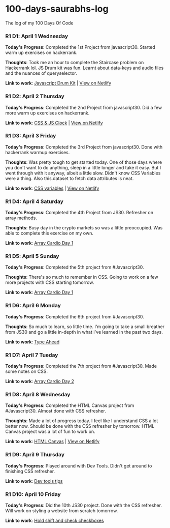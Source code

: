 # 100-days-saurabhs-log
The log of my 100 Days Of Code

<!-- [Round 1](R1.md) -->

### R1 D1: April 1 Wednesday

**Today's Progress**: Completed the 1st Project from javascript30. Started warm up exercises on hackerrank.

**Thoughts**: Took me an hour to complete the Staircase problem on Hackerrank lol. JS Drum kit was fun. Learnt about data-keys and audio files and the nuances of queryselector.

**Link to work**: [Javascript Drum Kit](https://github.com/saurabh/Javascript30/tree/master/01%20-%20JavaScript%20Drum%20Kit) | [View on Netlify](https://dazzling-shannon-d5f638.netlify.com/)


### R1 D2: April 2 Thursday

**Today's Progress**: Completed the 2nd Project from javascript30. Did a few more warm up exercises on hackerrank.

**Link to work**: [CSS & JS Clock](https://github.com/saurabh/Javascript30/tree/master/02%20-%20JS%20and%20CSS%20Clock) | [View on Netlify](https://frosty-hamilton-9e4782.netlify.com/)

### R1 D3: April 3 Friday

**Today's Progress**: Completed the 3rd Project from javascript30. Done with hackerrank warmup exercises.

**Thoughts**: Was pretty tough to get started today. One of those days where you don't want to do anything, sleep in a little longer and take it easy. But I went through with it anyway, albeit a little slow. Didn't know CSS Variables were a thing. Also this.dataset to fetch data attributes is neat.

**Link to work**: [CSS variables](https://github.com/saurabh/Javascript30/tree/master/03%20-%20CSS%20Variables) | [View on Netlify](https://gallant-leakey-7bb80a.netlify.com)

### R1 D4: April 4 Saturday

**Today's Progress**: Completed the 4th Project from JS30. Refresher on array methods.

**Thoughts**: Busy day in the crypto markets so was a little preoccupied. Was able to complete this exercise on my own.

**Link to work**: [Array Cardio Day 1](https://github.com/saurabh/Javascript30/tree/master/04%20-%20Array%20Cardio%20Day%201)

### R1 D5: April 5 Sunday

**Today's Progress**: Completed the 5th project from #Javascript30.

**Thoughts**: There's so much to remember in CSS. Going to work on a few more projects with CSS starting tomorrow.

**Link to work**: [Array Cardio Day 1](https://github.com/saurabh/Javascript30/tree/master/05%20-%20Flex%20Panel%20Gallery)

### R1 D6: April 6 Monday

**Today's Progress**: Completed the 6th project from #Javascript30.

**Thoughts**: So much to learn, so little time. I'm going to take a small breather from JS30 and go a little in-depth in what I've learned in the past two days.

**Link to work**: [Type Ahead](https://github.com/saurabh/Javascript30/tree/master/06%20-%20Type%20Ahead)

### R1 D7: April 7 Tueday

**Today's Progress**: Completed the 7th project from #Javascript30. Made some notes on CSS.

**Link to work**: [Array Cardio Day 2](https://github.com/saurabh/Javascript30/tree/master/07%20-%20Array%20Cardio%20Day%202)

### R1 D8: April 8 Wednesday

**Today's Progress**: Completed the HTML Canvas project from #Javascript30. Almost done with CSS refresher.

**Thoughts**: Made a lot of progress today. I feel like I understand CSS a lot better now. Should be done with the CSS refresher by tomorrow. HTML Canvas project was a lot of fun to work on.

**Link to work**: [HTML Canvas](https://github.com/saurabh/Javascript30/tree/master/08%20-%20Fun%20with%20HTML5%20Canvas) | [View on Netlify](https://pensive-babbage-87b8e9.netlify.com/)

### R1 D9: April 9 Thursday

**Today's Progress**: Played around with Dev Tools. Didn't get around to finishing CSS refresher.

**Link to work**: [Dev tools tips](https://github.com/saurabh/Javascript30/tree/master/09%20-%20Dev%20Tools%20Domination)

### R1 D10: April 10 Friday

**Today's Progress**: Did the 10th JS30 project. Done with the CSS refresher. Will work on styling a website from scratch tomorrow.

**Link to work**: [Hold shift and check checkboxes](https://github.com/saurabh/Javascript30/tree/master/10%20-%20Hold%20Shift%20and%20Check%20Checkboxes)


